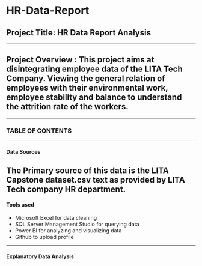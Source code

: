 # HR-Data-Report

## Project Title: HR Data Report Analysis
---------
## Project Overview : This project aims at disintegrating employee data of the LITA Tech Company. Viewing the general relation of employees with their environmental work, employee stability and balance to understand the attrition rate of the workers.
---------

### TABLE OF CONTENTS
------

#### Data Sources
The Primary source of this data is the LITA Capstone dataset.csv text as provided by LITA Tech company HR department.
-------
#### Tools used
- Microsoft Excel for data cleaning
- SQL Server Management Studio for querying data
- Power BI for analyzing and visualizing data
- Github to upload profile
-------

#### Explanatory Data Analysis
